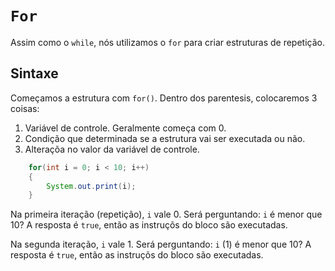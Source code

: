 # `For`
Assim como o `while`, nós utilizamos o `for` para criar estruturas
de repetição. 

## Sintaxe 
Começamos a estrutura com `for()`. Dentro dos parentesis, colocaremos 3 coisas:
1. Variável de controle. Geralmente começa com 0. 
2. Condição que determinada se a estrutura vai ser executada ou não.
3. Alteraçõa no valor da variável de controle. 

```java
    for(int i = 0; i < 10; i++)
    {
        System.out.print(i);        
    }
```

Na primeira iteração (repetição), `i` vale 0. Será perguntando: `i` é menor que 10? 
A resposta é `true`, então as instruçõs do bloco são executadas. 

Na segunda iteração, `i` vale 1. Será perguntando: `i` (1) é menor que 10?
A resposta é `true`, então as instruçõs do bloco são executadas.